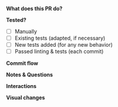 <!-- Please see https://github.com/zulip/zulip-terminal#contributor-guidelines ! -->

**What does this PR do?**  <!-- Overall description goes here -->

<!-- If fixing a filed bug or new feature, add 'Fixes #<issue>' or 'Partial fix for #<issue>' -->

<!-- Add a link to a discussion on chat.zulip.org, if relevant -->

**Tested?** <!-- Fine to leave some of these unchecked if this is a draft/work-in-progress -->
- [ ] Manually
- [ ] Existing tests (adapted, if necessary)
- [ ] New tests added (for any new behavior)
- [ ] Passed linting & tests (each commit)
<!-- Code must pass CI (GitHub Actions) before merging - look for the green tick! -->

<!-- See https://github.com/zulip/zulip-terminal#commit-style -->
**Commit flow** <!-- if more than one commit; add/delete/fill-in as appropriate -->
<!-- For example:
- first commit doing some thing
- maybe multiple commits doing similar things
-->

**Notes & Questions** <!-- if any; add/delete/fill-in as appropriate -->
<!-- For example:
- this doesn't include feature X (yet?)
- unsure about Y
- should this do Z?
-->

**Interactions** <!-- if any; add/delete/fill-in as appropriate -->
<!-- eg.
- Waiting on #<PR>
- Blocks #<PR>
-->

**Visual changes** <!-- if any; add/delete/fill-in with screenshot/diagram as appropriate -->
